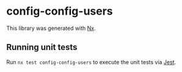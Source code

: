 # config-config-users

This library was generated with [Nx](https://nx.dev).

## Running unit tests

Run `nx test config-config-users` to execute the unit tests via [Jest](https://jestjs.io).
